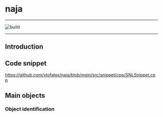 # naja
***
![build](https://github.com/xtofalex/naja/actions/workflows/build.yml/badge.svg)
***
## Introduction
## Code snippet
https://github.com/xtofalex/naja/blob/main/src/snippet/cpp/SNLSnippet.cpp

## Main objects
### Object identification
